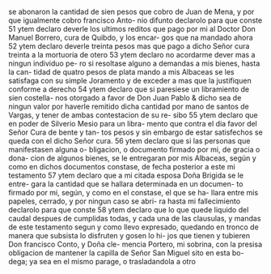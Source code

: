 se abonaron la cantidad de sien pesos que cobro de Juan
de Mena, y por que igualmente cobro francisco Anto-
nio difunto declarolo para que conste
51 ytem declaro deverle los ultimos reditos que pago por
mi al Doctor Don Manuel Borrero, cura de Quibdo, y los encar-
gos que na mandado ahora
52 ytem declaro deverle treinta pesos mas que pago a dicho
Señor cura treinta a la mortuoria de otero
53 ytem declaro no acordarme dever mas a ningun individuo pe-
ro si resoltase alguno a demandas a mis bienes, hasta la can-
tidad de quatro pesos de plata mando a mis Albaceas
se les satisfaga con su simple Joramento y de exceder
a mas que la justifiquen conforme a derecho
54 ytem declaro que si paresiese un libramiento de sien costella-
nos otorgado a favor de Don Juan Pablo & dicho sea
de ningun valor por haverle remitido dicha cantidad por mano
de santos de Vargas, y tener de ambas contestacion de su re-
sibo
55 ytem declaro que en poder de Silverio Mesio para un libra-
mento que contra el dia favor del Señor Cura de bente y tan-
tos pesos y sin embargo de estar satisfechos se queda con
el dicho Señor cura.
56 ytem declaro que si las personas que manifestasen alguna o-
bligacion, o documento firmado por mi, de gracia o dona-
cion de algunos bienes, se le entregaran por mis Albaceas,
según y como en dichos documentos constase, de fecha
posterior a este mi testamento
57 ytem declaro que a mi citada esposa Doña Brigida se le entre-
gara la cantidad que se hallara determinada en un documen-
to firmado por mi, según, y como en el constase, el que se ha-
llara entre mis papeles, cerrado, y por ningun caso se abri-
ra hasta mi fallecimiento declarolo para que conste
58 ytem declaro que lo que quede liquido del caudal despues de
cumplidas todas, y cada una de las clausulas, y mandas de
este testamento segun y como llevo expresado, quedando en
tronco de manera que subsista lo disfruten y gosen lo hi-
jos que tienen y tubieren Don francisco Conto, y Doña cle-
mencia Portero, mi sobrina, con la presisa obligacion de
mantener la capilla de Señor San Miguel sito en esta bo-
dega; ya sea en el mismo parage, o trasladandola a otro